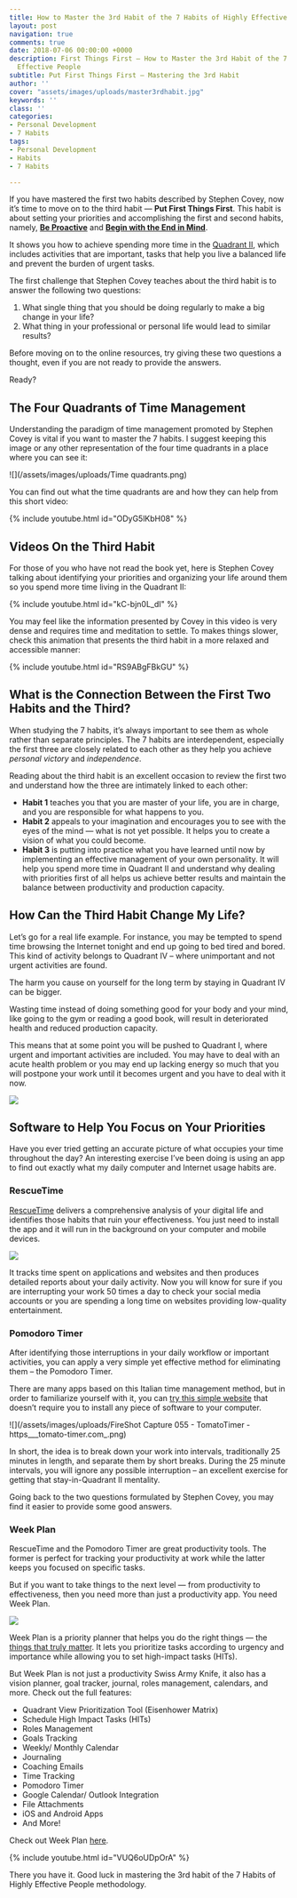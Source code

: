 ```yaml
---
title: How to Master the 3rd Habit of the 7 Habits of Highly Effective People
layout: post
navigation: true
comments: true
date: 2018-07-06 00:00:00 +0000
description: First Things First — How to Master the 3rd Habit of the 7 Habits of Highly
  Effective People
subtitle: Put First Things First — Mastering the 3rd Habit
author: ''
cover: "assets/images/uploads/master3rdhabit.jpg"
keywords: ''
class: ''
categories:
- Personal Development
- 7 Habits
tags:
- Personal Development
- Habits
- 7 Habits

---
```

If you have mastered the first two habits described by Stephen Covey, now it’s time to move on to the third habit — **Put First Things First**. This habit is about setting your priorities and accomplishing the first and second habits, namely, [**Be Proactive**](/7-habits-be-proactive/) and [**Begin with the End in Mind**](/7-habits-begin-with-the-end-in-mind/).

It shows you how to achieve spending more time in the [Quadrant II](https://weekplan.net/online-course-time-management/how-to-spend-more-time-quadrant-2/), which includes activities that are important, tasks that help you live a balanced life and prevent the burden of urgent tasks.

The first challenge that Stephen Covey teaches about the third habit is to answer the following two questions:

1. What single thing that you should be doing regularly to make a big change in your life?
2. What thing in your professional or personal life would lead to similar results?

Before moving on to the online resources, try giving these two questions a thought, even if you are not ready to provide the answers.

Ready?

## **The Four Quadrants of Time Management**

Understanding the paradigm of time management promoted by Stephen Covey is vital if you want to master the 7 habits. I suggest keeping this image or any other representation of the four time quadrants in a place where you can see it:

![](/assets/images/uploads/Time quadrants.png)

You can find out what the time quadrants are and how they can help from this short video:

{% include youtube.html id="ODyG5lKbH08" %}

## **Videos On the Third Habit**

For those of you who have not read the book yet, here is Stephen Covey talking about identifying your priorities and organizing your life around them so you spend more time living in the Quadrant II:

{% include youtube.html id="kC-bjn0L_dI" %}

You may feel like the information presented by Covey in this video is very dense and requires time and meditation to settle. To makes things slower, check this animation that presents the third habit in a more relaxed and accessible manner:

{% include youtube.html id="RS9ABgFBkGU" %}

## **What is the Connection Between the First Two Habits and the Third?**

When studying the 7 habits, it’s always important to see them as whole rather than separate principles. The 7 habits are interdependent, especially the first three are closely related to each other as they help you achieve _personal victory_ and _independence_.

Reading about the third habit is an excellent occasion to review the first two and understand how the three are intimately linked to each other:

* **Habit 1** teaches you that you are master of your life, you are in charge, and you are responsible for what happens to you.
* **Habit 2** appeals to your imagination and encourages you to see with the eyes of the mind — what is not yet possible. It helps you to create a vision of what you could become.
* **Habit 3** is putting into practice what you have learned until now by implementing an effective management of your own personality. It will help you spend more time in Quadrant II and understand why dealing with priorities first of all helps us achieve better results and maintain the balance between productivity and production capacity.

## **How Can the Third Habit Change My Life?**

Let’s go for a real life example. For instance, you may be tempted to spend time browsing the Internet tonight and end up going to bed tired and bored. This kind of activity belongs to Quadrant IV – where unimportant and not urgent activities are found.

The harm you cause on yourself for the long term by staying in Quadrant IV can be bigger.

Wasting time instead of doing something good for your body and your mind, like going to the gym or reading a good book, will result in deteriorated health and reduced production capacity.

This means that at some point you will be pushed to Quadrant I, where urgent and important activities are included. You may have to deal with an acute health problem or you may end up lacking energy so much that you will postpone your work until it becomes urgent and you have to deal with it now.

![](/assets/images/uploads/woman-2575497_1280.jpg)

## **Software to Help You Focus on Your Priorities**

Have you ever tried getting an accurate picture of what occupies your time throughout the day? An interesting exercise I’ve been doing is using an app to find out exactly what my daily computer and Internet usage habits are.

### RescueTime

[RescueTime](https://www.rescuetime.com/) delivers a comprehensive analysis of your digital life and identifies those habits that ruin your effectiveness. You just need to install the app and it will run in the background on your computer and mobile devices.

![](/assets/images/uploads/rescuetime_531294_full.jpeg)

It tracks time spent on applications and websites and then produces detailed reports about your daily activity. Now you will know for sure if you are interrupting your work 50 times a day to check your social media accounts or you are spending a long time on websites providing low-quality entertainment.

### Pomodoro Timer

After identifying those interruptions in your daily workflow or important activities, you can apply a very simple yet effective method for eliminating them – the Pomodoro Timer.

There are many apps based on this Italian time management method, but in order to familiarize yourself with it, you can [try this simple website](https://tomato-timer.com/) that doesn’t require you to install any piece of software to your computer.

![](/assets/images/uploads/FireShot Capture 055 - TomatoTimer - https___tomato-timer.com_.png)

In short, the idea is to break down your work into intervals, traditionally 25 minutes in length, and separate them by short breaks. During the 25 minute intervals, you will ignore any possible interruption – an excellent exercise for getting that stay-in-Quadrant II mentality.

Going back to the two questions formulated by Stephen Covey, you may find it easier to provide some good answers.

### Week Plan

RescueTime and the Pomodoro Timer are great productivity tools. The former is perfect for tracking your productivity at work while the latter keeps you focused on specific tasks.

But if you want to take things to the next level — from productivity to effectiveness, then you need more than just a productivity app. You need Week Plan.

![](/assets/images/uploads/fb-cover-photo-edited.png)

Week Plan is a priority planner that helps you do the right things — the [things that truly matter](https://weekplan.net/what-is-essentialism-a-complete-guide-to-get-you-started/). It lets you prioritize tasks according to urgency and importance while allowing you to set high-impact tasks (HITs).

But Week Plan is not just a productivity Swiss Army Knife, it also has a vision planner, goal tracker, journal, roles management, calendars, and more. Check out the full features:

* Quadrant View Prioritization Tool (Eisenhower Matrix)
* Schedule High Impact Tasks (HITs)
* Roles Management
* Goals Tracking
* Weekly/ Monthly Calendar
* Journaling
* Coaching Emails
* Time Tracking
* Pomodoro Timer
* Google Calendar/ Outlook Integration
* File Attachments
* iOS and Android Apps
* And More!

Check out Week Plan [here](https://weekplan.net/).

{% include youtube.html id="VUQ6oUDpOrA" %}

There you have it. Good luck in mastering the 3rd habit of the 7 Habits of Highly Effective People methodology.